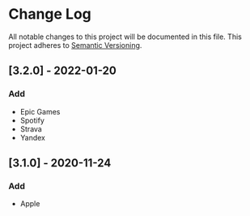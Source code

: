 # Change Log

All notable changes to this project will be documented in this file. This project adheres to [Semantic Versioning](http://semver.org/).

## [3.2.0] - 2022-01-20
### Add
- Epic Games
- Spotify
- Strava
- Yandex

## [3.1.0] - 2020-11-24
### Add
- Apple
